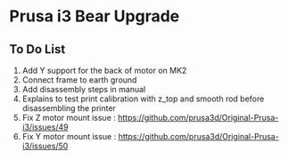 # Prusa i3 Bear Upgrade

## To Do List

1. Add Y support for the back of motor on MK2
1. Connect frame to earth ground
1. Add disassembly steps in manual
1. Explains to test print calibration with z_top and smooth rod before disassembling the printer
1. Fix Z motor mount issue : https://github.com/prusa3d/Original-Prusa-i3/issues/49
1. Fix Y motor mount issue : https://github.com/prusa3d/Original-Prusa-i3/issues/50